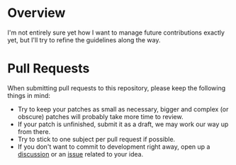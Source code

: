 # Overview

I'm not entirely sure yet how I want to manage future contributions exactly yet, but I'll try to refine the guidelines along the way.

# Pull Requests

When submitting pull requests to this repository, please keep the following things in mind:

- Try to keep your patches as small as necessary, bigger and complex (or obscure) patches will probably take more time to review.
- If your patch is unfinished, submit it as a draft, we may work our way up from there.
- Try to stick to one subject per pull request if possible.
- If you don't want to commit to development right away, open up a [discussion](https://github.com/Diordany/factorio-ember-autopilot/discussions/categories/ideas) or an [issue](https://github.com/Diordany/factorio-ember-autopilot/issues) related to your idea.